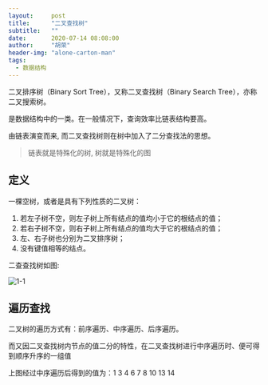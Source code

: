 ```yaml
---
layout:     post
title:      "二叉查找树"
subtitle:   ""
date:       2020-07-14 08:08:00
author:     "胡荣"
header-img: "alone-carton-man"
tags:
  - 数据结构
---
```


二叉排序树（Binary Sort Tree），又称二叉查找树（Binary Search Tree），亦称二叉搜索树。

是数据结构中的一类。在一般情况下，查询效率比链表结构要高。

由链表演变而来, 而二叉查找树则在树中加入了二分查找法的思想。 

> 链表就是特殊化的树, 树就是特殊化的图

## 定义

一棵空树，或者是具有下列性质的二叉树：
1. 若左子树不空，则左子树上所有结点的值均小于它的根结点的值；
2. 若右子树不空，则右子树上所有结点的值均大于它的根结点的值；
3. 左、右子树也分别为二叉排序树；
4. 没有键值相等的结点。

二查查找树如图:

![1-1][1]

## 遍历查找

二叉树的遍历方式有：前序遍历、中序遍历、后序遍历。

而又因二叉查找树内节点的值二分的特性，在二叉查找树进行中序遍历时、便可得到顺序升序的一组值

上图经过中序遍历后得到的值为：1 3 4 6 7 8 10 13 14

[1]: https://bkimg.cdn.bcebos.com/pic/94cad1c8a786c9179df9bed6c93d70cf3ac75763?x-bce-process=image/resize,m_lfit,w_268,limit_1/format,f_jpg